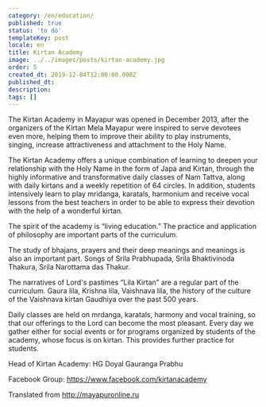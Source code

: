 ```yaml
---
category: /en/education/
published: true
status: 'to do'
templateKey: post
locale: en
title: Kirtan Academy
image: ../../images/posts/kirtan-academy.jpg
order: 5
created_dt: 2019-12-04T12:00:00.000Z
published_dt:
description:
tags: []
---
```


The Kirtan Academy in Mayapur was opened in December 2013, after the organizers of the Kirtan Mela Mayapur were inspired to serve devotees even more, helping them to improve their ability to play instruments, singing, increase attractiveness and attachment to the Holy Name.

The Kirtan Academy offers a unique combination of learning to deepen your relationship with the Holy Name in the form of Japa and Kirtan, through the highly informative and transformative daily classes of Nam Tattva, along with daily kirtans and a weekly repetition of 64 circles. In addition, students intensively learn to play mridanga, karatals, harmonium and receive vocal lessons from the best teachers in order to be able to express their devotion with the help of a wonderful kirtan.

The spirit of the academy is “living education.” The practice and application of philosophy are important parts of the curriculum.

The study of bhajans, prayers and their deep meanings and meanings is also an important part. Songs of Srila Prabhupada, Srila Bhaktivinoda Thakura, Srila Narottama das Thakur.

The narratives of Lord's pastimes “Lila Kirtan” are a regular part of the curriculum. Gaura lila, Krishna lila, Vaishnava lila, the history of the culture of the Vaishnava kirtan Gaudhiya over the past 500 years.

Daily classes are held on mrdanga, karatals, harmony and vocal training, so that our offerings to the Lord can become the most pleasant. Every day we gather either for social events or for programs organized by students of the academy, whose focus is on kirtan. This provides further practice for students.

Head of Kirtan Academy: HG Doyal Gauranga Prabhu

Facebook Group: https://www.facebook.com/kirtanacademy

Translated from http://mayapuronline.ru
